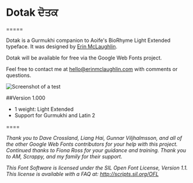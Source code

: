 # Dotak ਦੋਤਕ
=====

Dotak is a Gurmukhi companion to Aoife's BioRhyme Light Extended typeface. It was designed by [Erin McLaughlin](http://www.erinmclaughlin.com). 

Dotak will be available for free via the Google Web Fonts project.

Feel free to contact me at hello@erinmclaughlin.com with comments or questions.


![Screenshot of a test](https://raw.githubusercontent.com/erinmclaughlin/Dotak/master/tests/Screen%20Shot%202016-02-07%20at%2012.50.11%20AM.png)</a>

##Version 1.000
* 1 weight: Light Extended
* Support for Gurmukhi and Latin 2

====

_Thank you to Dave Crossland, Liang Hai, Gunnar Viljhalmsson, and all of the other Google Web Fonts contributors for your help with this project. Continued thanks to Fiona Ross for your guidance and training. Thank you to AM, Scrappy, and my family for their support._

_This Font Software is licensed under the SIL Open Font License, Version 1.1. This license is available with a FAQ at: http://scripts.sil.org/OFL_

